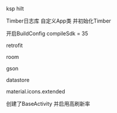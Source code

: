 ksp
hilt

Timber日志库
自定义App类 并初始化Timber

开启BuildConfig
compileSdk = 35

retrofit

room

gson

datastore

material.icons.extended

创建了BaseActivity 并启用高刷新率
